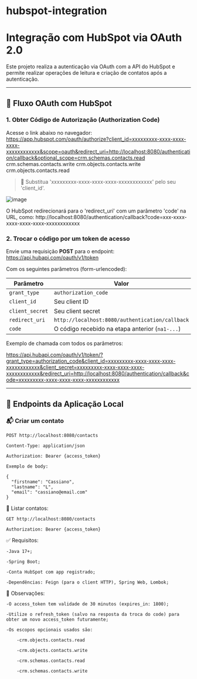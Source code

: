 # hubspot-integration
# Integração com HubSpot via OAuth 2.0

Este projeto realiza a autenticação via OAuth com a API do HubSpot e permite realizar operações de leitura e criação de contatos após a autenticação.

---

## 🔐 Fluxo OAuth com HubSpot

### 1. Obter Código de Autorização (Authorization Code)

Acesse o link abaixo no navegador:
https://app.hubspot.com/oauth/authorize?client_id=xxxxxxxxx-xxxx-xxxx-xxxx-xxxxxxxxxxxx&scope=oauth&redirect_uri=http://localhost:8080/authentication/callback&optional_scope=crm.schemas.contacts.read crm.schemas.contacts.write crm.objects.contacts.write crm.objects.contacts.read

> 🔁 Substitua 'xxxxxxxxx-xxxx-xxxx-xxxx-xxxxxxxxxxxx' pelo seu 'client_id'.

![image](https://github.com/user-attachments/assets/5761d6b0-9373-4a84-b681-3c18d46787b7)

O HubSpot redirecionará para o 'redirect_uri' com um parâmetro 'code' na URL, como:
http://localhost:8080/authentication/callback?code=xxx-xxxx-xxxx-xxxx-xxxx-xxxxxxxxxxxx

### 2. Trocar o código por um token de acesso

Envie uma requisição **POST** para o endpoint:
https://api.hubapi.com/oauth/v1/token


Com os seguintes parâmetros (form-urlencoded):

| Parâmetro       | Valor                                                                 |
|----------------|------------------------------------------------------------------------|
| `grant_type`    | `authorization_code`                                                  |
| `client_id`     | Seu client ID                                                         |
| `client_secret` | Seu client secret                                                     |
| `redirect_uri`  | `http://localhost:8080/authentication/callback`                       |
| `code`          | O código recebido na etapa anterior (`na1-...`)                       |

Exemplo de chamada com todos os parâmetros:


https://api.hubapi.com/oauth/v1/token/?grant_type=authorization_code&client_id=xxxxxxxxx-xxxx-xxxx-xxxx-xxxxxxxxxxxx&client_secret=xxxxxxxxx-xxxx-xxxx-xxxx-xxxxxxxxxxxx&redirect_uri=http://localhost:8080/authentication/callback&code=xxxxxxxxx-xxxx-xxxx-xxxx-xxxxxxxxxxxx

---

## 🔧 Endpoints da Aplicação Local

### 📬 Criar um contato

    POST http://localhost:8080/contacts

    Content-Type: application/json

    Authorization: Bearer {access_token}

    Exemplo de body:

    {
      "firstname": "Cassiano",
      "lastname": "L",
      "email": "cassiano@email.com"
    }

📄 Listar contatos:

    GET http://localhost:8080/contacts
    
    Authorization: Bearer {access_token}

✅ Requisitos:

    -Java 17+;

    -Spring Boot;

    -Conta HubSpot com app registrado;

    -Dependências: Feign (para o client HTTP), Spring Web, Lombok;

📎 Observações:

    -O access_token tem validade de 30 minutos (expires_in: 1800);

    -Utilize o refresh_token (salvo na resposta da troca do code) para obter um novo access_token futuramente;

    -Os escopos opcionais usados são:

        -crm.objects.contacts.read
  
        -crm.objects.contacts.write
  
        -crm.schemas.contacts.read
  
        -crm.schemas.contacts.write
